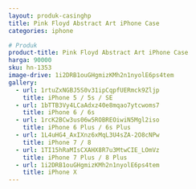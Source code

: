```yaml
---
layout: produk-casinghp
title: Pink Floyd Abstract Art iPhone Case
categories: iphone

# Produk
product-title: Pink Floyd Abstract Art iPhone Case
harga: 90000
sku: hn-1353
image-drive: 1i2DRB1ouGHgmizKMh2n1nyolE6ps4tem
gallery:
  - url: 1rtuZxNGBJ5S0v31ipCqpfUERmck9Zljp
    title: iPhone 5 / 5s / SE
  - url: 1bTTB3Vy4LCaAdxz40e8mqao7ytcwoms7
    title: iPhone 6 / 6s
  - url: 1rcK2BCw3us06w5ROBREOiwiN5Mgl2iso
    title: iPhone 6 Plus / 6s Plus
  - url: 1L4uHG4_AxIXnz6xMqL3U4sZA-2O8cNPw
    title: iPhone 7 / 8
  - url: 1TI15hRaMIsCXAHX8R7u3MtwCIE_LOmVz
    title: iPhone 7 Plus / 8 Plus
  - url: 1i2DRB1ouGHgmizKMh2n1nyolE6ps4tem
    title: iPhone X
---
```


